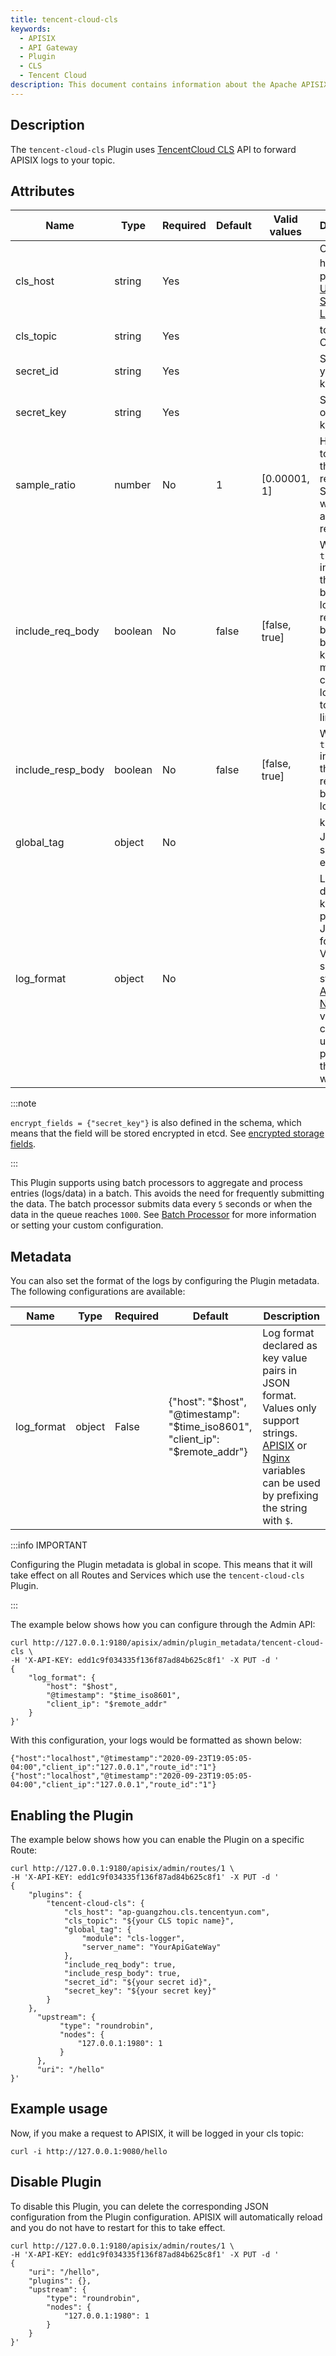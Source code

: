 ```yaml
---
title: tencent-cloud-cls
keywords:
  - APISIX
  - API Gateway
  - Plugin
  - CLS
  - Tencent Cloud
description: This document contains information about the Apache APISIX tencent-cloud-cls Plugin.
---
```


<!--
#
# Licensed to the Apache Software Foundation (ASF) under one or more
# contributor license agreements.  See the NOTICE file distributed with
# this work for additional information regarding copyright ownership.
# The ASF licenses this file to You under the Apache License, Version 2.0
# (the "License"); you may not use this file except in compliance with
# the License.  You may obtain a copy of the License at
#
#     http://www.apache.org/licenses/LICENSE-2.0
#
# Unless required by applicable law or agreed to in writing, software
# distributed under the License is distributed on an "AS IS" BASIS,
# WITHOUT WARRANTIES OR CONDITIONS OF ANY KIND, either express or implied.
# See the License for the specific language governing permissions and
# limitations under the License.
#
-->

## Description

The `tencent-cloud-cls` Plugin uses [TencentCloud CLS](https://cloud.tencent.com/document/product/614) API to forward APISIX logs to your topic.

## Attributes

| Name              | Type    | Required | Default | Valid values  | Description                                                                                                                                                      |
| ----------------- | ------- | -------- |---------| ------------- |------------------------------------------------------------------------------------------------------------------------------------------------------------------|
| cls_host          | string  | Yes      |         |               | CLS API host，please refer [Uploading Structured Logs](https://www.tencentcloud.com/document/api/614/16873).                                                      |
| cls_topic         | string  | Yes      |         |               | topic id of CLS.                                                                                                                                                 |
| secret_id         | string  | Yes      |         |               | SecretId of your API key.                                                                                                                                        |
| secret_key        | string  | Yes      |         |               | SecretKey of your API key.                                                                                                                                       |
| sample_ratio      | number  | No       | 1       | [0.00001, 1]  | How often to sample the requests. Setting to `1` will sample all requests.                                                                                       |
| include_req_body  | boolean | No       | false   | [false, true] | When set to `true` includes the request body in the log. If the request body is too big to be kept in the memory, it can't be logged due to NGINX's limitations. |
| include_resp_body | boolean | No       | false   | [false, true] | When set to `true` includes the response body in the log.                                                                                                        |
| global_tag        | object  | No       |         |               | kv pairs in JSON，send with each log.                                                                                                                             |
| log_format       | object  | No    |              |              | Log format declared as key value pairs in JSON format. Values only support strings. [APISIX](../apisix-variable.md) or [Nginx](http://nginx.org/en/docs/varindex.html) variables can be used by prefixing the string with `$`. |

:::note

`encrypt_fields = {"secret_key"}` is also defined in the schema, which means that the field will be stored encrypted in etcd. See [encrypted storage fields](../plugin-develop.md#encrypted-storage-fields).

:::

This Plugin supports using batch processors to aggregate and process entries (logs/data) in a batch. This avoids the need for frequently submitting the data. The batch processor submits data every `5` seconds or when the data in the queue reaches `1000`. See [Batch Processor](../batch-processor.md#configuration) for more information or setting your custom configuration.

## Metadata

You can also set the format of the logs by configuring the Plugin metadata. The following configurations are available:

| Name       | Type   | Required | Default                                                                       | Description                                                                                                                                                                                                                                             |
| ---------- | ------ | -------- | ----------------------------------------------------------------------------- | ------------------------------------------------------------------------------------------------------------------------------------------------------------------------------------------------------------------------------------------------------- |
| log_format | object | False    | {"host": "$host", "@timestamp": "$time_iso8601", "client_ip": "$remote_addr"} | Log format declared as key value pairs in JSON format. Values only support strings. [APISIX](../apisix-variable.md) or [Nginx](http://nginx.org/en/docs/varindex.html) variables can be used by prefixing the string with `$`. |

:::info IMPORTANT

Configuring the Plugin metadata is global in scope. This means that it will take effect on all Routes and Services which use the `tencent-cloud-cls` Plugin.

:::

The example below shows how you can configure through the Admin API:

```shell
curl http://127.0.0.1:9180/apisix/admin/plugin_metadata/tencent-cloud-cls \
-H 'X-API-KEY: edd1c9f034335f136f87ad84b625c8f1' -X PUT -d '
{
    "log_format": {
        "host": "$host",
        "@timestamp": "$time_iso8601",
        "client_ip": "$remote_addr"
    }
}'
```

With this configuration, your logs would be formatted as shown below:

```shell
{"host":"localhost","@timestamp":"2020-09-23T19:05:05-04:00","client_ip":"127.0.0.1","route_id":"1"}
{"host":"localhost","@timestamp":"2020-09-23T19:05:05-04:00","client_ip":"127.0.0.1","route_id":"1"}
```

## Enabling the Plugin

The example below shows how you can enable the Plugin on a specific Route:

```shell
curl http://127.0.0.1:9180/apisix/admin/routes/1 \
-H 'X-API-KEY: edd1c9f034335f136f87ad84b625c8f1' -X PUT -d '
{
    "plugins": {
        "tencent-cloud-cls": {
            "cls_host": "ap-guangzhou.cls.tencentyun.com",
            "cls_topic": "${your CLS topic name}",
            "global_tag": {
                "module": "cls-logger",
                "server_name": "YourApiGateWay"
            },
            "include_req_body": true,
            "include_resp_body": true,
            "secret_id": "${your secret id}",
            "secret_key": "${your secret key}"
        }
    },
      "upstream": {
           "type": "roundrobin",
           "nodes": {
               "127.0.0.1:1980": 1
           }
      },
      "uri": "/hello"
}'
```

## Example usage

Now, if you make a request to APISIX, it will be logged in your cls topic:

```shell
curl -i http://127.0.0.1:9080/hello
```

## Disable Plugin

To disable this Plugin, you can delete the corresponding JSON configuration from the Plugin configuration. APISIX will automatically reload and you do not have to restart for this to take effect.

```shell
curl http://127.0.0.1:9180/apisix/admin/routes/1 \
-H 'X-API-KEY: edd1c9f034335f136f87ad84b625c8f1' -X PUT -d '
{
    "uri": "/hello",
    "plugins": {},
    "upstream": {
        "type": "roundrobin",
        "nodes": {
            "127.0.0.1:1980": 1
        }
    }
}'
```
